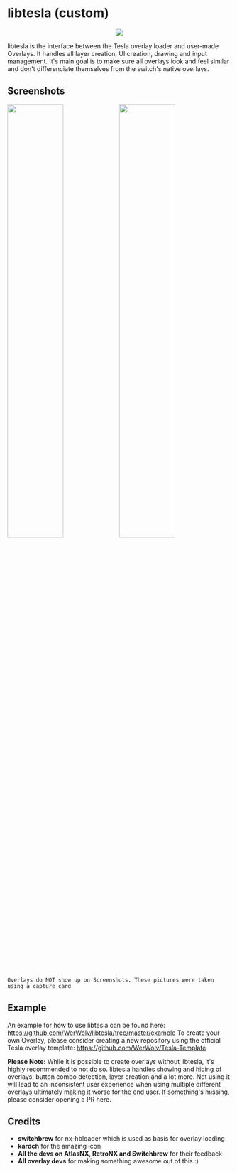 # libtesla (custom)

<p align="center">
  <img src="https://i.imgur.com/fhwyjbd.png">
</p>

libtesla is the interface between the Tesla overlay loader and user-made Overlays. It handles all layer creation, UI creation, drawing and input management.
It's main goal is to make sure all overlays look and feel similar and don't differenciate themselves from the switch's native overlays.

## Screenshots

<div>
    <img src="https://i.imgur.com/jJpxYjb.jpg" style="width: 50%; float: center">
    <img src="https://i.imgur.com/nBUc7ps.jpg" style="width: 50%; float: right">
</div>

`Overlays do NOT show up on Screenshots. These pictures were taken using a capture card`

## Example

An example for how to use libtesla can be found here: https://github.com/WerWolv/libtesla/tree/master/example
To create your own Overlay, please consider creating a new repository using the official Tesla overlay template: https://github.com/WerWolv/Tesla-Template

**Please Note:** While it is possible to create overlays without libtesla, it's highly recommended to not do so. libtesla handles showing and hiding of overlays, button combo detection, layer creation and a lot more. Not using it will lead to an inconsistent user experience when using multiple different overlays ultimately making it worse for the end user. If something's missing, please consider opening a PR here.

## Credits

- **switchbrew** for nx-hbloader which is used as basis for overlay loading
- **kardch** for the amazing icon
- **All the devs on AtlasNX, RetroNX and Switchbrew** for their feedback
- **All overlay devs** for making something awesome out of this :)

